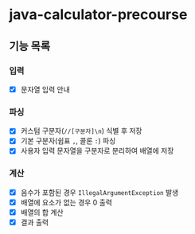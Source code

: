 # java-calculator-precourse

## 기능 목록

### 입력
- [x] 문자열 입력 안내

### 파싱
- [x] 커스텀 구분자(`//[구분자]\n`) 식별 후 저장
- [x] 기본 구분자(쉼표 `,`, 콜론 `:`) 파싱
- [x] 사용자 입력 문자열을 구분자로 분리하여 배열에 저장

### 계산
- [x] 음수가 포함된 경우 `IllegalArgumentException` 발생
- [x] 배열에 요소가 없는 경우 0 출력
- [x] 배열의 합 계산
- [x] 결과 출력